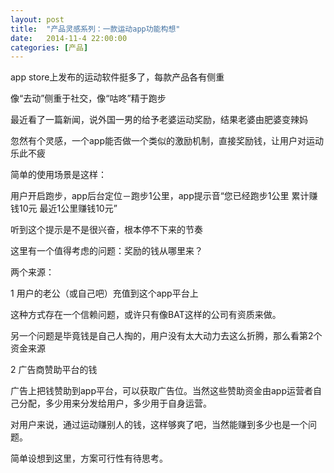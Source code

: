 ```yaml
---
layout: post
title:  "产品灵感系列：一款运动app功能构想"
date:   2014-11-4 22:00:00
categories: [产品]
---
```


app store上发布的运动软件挺多了，每款产品各有侧重

像“去动”侧重于社交，像“咕咚”精于跑步

最近看了一篇新闻，说外国一男的给予老婆运动奖励，结果老婆由肥婆变辣妈

忽然有个灵感，一个app能否做一个类似的激励机制，直接奖励钱，让用户对运动乐此不疲

简单的使用场景是这样：

用户开启跑步，app后台定位－跑步1公里，app提示音“您已经跑步1公里 累计赚钱10元 最近1公里赚钱10元”

听到这个提示是不是很兴奋，根本停不下来的节奏

这里有一个值得考虑的问题：奖励的钱从哪里来？

两个来源：

1 用户的老公（或自己吧）充值到这个app平台上

这种方式存在一个信赖问题，或许只有像BAT这样的公司有资质来做。

另一个问题是毕竟钱是自己人掏的，用户没有太大动力去这么折腾，那么看第2个资金来源

2 广告商赞助平台的钱

广告上把钱赞助到app平台，可以获取广告位。当然这些赞助资金由app运营者自己分配，多少用来分发给用户，多少用于自身运营。

对用户来说，通过运动赚别人的钱，这样够爽了吧，当然能赚到多少也是一个问题。

简单设想到这里，方案可行性有待思考。

